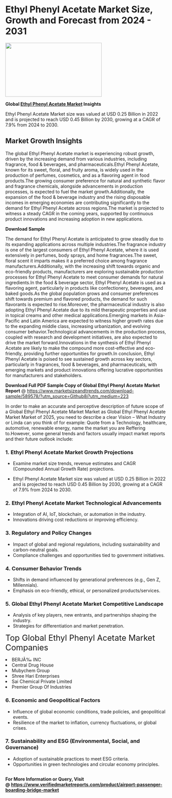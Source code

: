 <H1>Ethyl Phenyl Acetate Market Size, Growth and Forecast from 2024 - 2031</H1><img class="aligncenter size-medium wp-image-584254" src="https://thirdeyenews.in/wp-content/uploads/2024/09/Global-Market-Research-300x168.jpeg" alt="" width="300" height="168" /><p><strong>Global&nbsp;<a href="https://www.marketsizeandtrends.com/download-sample/589578/?utm_source=Github8j?utm_medium=223">Ethyl Phenyl Acetate Market</a> Insights</strong></p><p>Ethyl Phenyl Acetate Market size was valued at USD 0.25 Billion in 2022 and is projected to reach USD 0.45 Billion by 2030, growing at a CAGR of 7.9% from 2024 to 2030.</p><p><h2>Market Growth Insights</h2> <p>The global Ethyl Phenyl Acetate market is experiencing robust growth, driven by the increasing demand from various industries, including fragrance, food & beverages, and pharmaceuticals.Ethyl Phenyl Acetate, known for its sweet, floral, and fruity aroma, is widely used in the production of perfumes, cosmetics, and as a flavoring agent in food products.The growing consumer preference for natural and synthetic flavor and fragrance chemicals, alongside advancements in production processes, is expected to fuel the market growth.Additionally, the expansion of the food & beverage industry and the rising disposable incomes in emerging economies are contributing significantly to the demand for Ethyl Phenyl Acetate across regions.The market is projected to witness a steady CAGR in the coming years, supported by continuous product innovations and increasing adoption in new applications.</p> <p><strong>Download Sample</strong></p> <p>The demand for Ethyl Phenyl Acetate is anticipated to grow steadily due to its expanding applications across multiple industries.The fragrance industry is one of the largest consumers of Ethyl Phenyl Acetate, where it is used extensively in perfumes, body sprays, and home fragrances.The sweet, floral scent it imparts makes it a preferred choice among fragrance manufacturers.Additionally, with the increasing shift towards organic and eco-friendly products, manufacturers are exploring sustainable production processes for Ethyl Phenyl Acetate to meet consumer demands for natural ingredients.In the food & beverage sector, Ethyl Phenyl Acetate is used as a flavoring agent, particularly in products like confectionery, beverages, and baked goods.As the global population grows and consumer preferences shift towards premium and flavored products, the demand for such flavorants is expected to rise.Moreover, the pharmaceutical industry is also adopting Ethyl Phenyl Acetate due to its mild therapeutic properties and use in topical creams and other medical applications.Emerging markets in Asia-Pacific and Latin America are expected to witness higher growth rates due to the expanding middle class, increasing urbanization, and evolving consumer behavior.Technological advancements in the production process, coupled with research and development initiatives, are also expected to drive the market forward.Innovations in the synthesis of Ethyl Phenyl Acetate are likely to make the compound more cost-effective and eco-friendly, providing further opportunities for growth.In conclusion, Ethyl Phenyl Acetate is poised to see sustained growth across key sectors, particularly in fragrances, food & beverages, and pharmaceuticals, with emerging markets and product innovations offering lucrative opportunities for manufacturers and stakeholders.<p><span class=""><strong>Download Full PDF Sample Copy of Global Ethyl Phenyl Acetate Market Report</strong> @ <a href="https://www.marketsizeandtrends.com/download-sample/589578/?utm_source=Github8j?utm_medium=223" target="_blank">https://www.marketsizeandtrends.com/download-sample/589578/?utm_source=Github8j?utm_medium=223</a></span></p><p>In order to make an accurate and perceptive description of future scope of a Global&nbsp;Ethyl Phenyl Acetate Market Market as Global&nbsp;Ethyl Phenyl Acetate Market Market of 2025, you need to describe a clear Vision &ndash; What Industry or Linda can you think of for example: Quote from a Technology, healthcare, automotive, renewable energy, name the market you are Reffering to.However, some general trends and factors usually impact market reports and their future outlook include:</p><h3>1.&nbsp;<strong>Ethyl Phenyl Acetate Market Growth Projections</strong></h3><ul><li>Examine market size trends, revenue estimates and CAGR (Compounded Annual Growth Rate) projections.</li><li><p>Ethyl Phenyl Acetate Market size was valued at USD 0.25 Billion in 2022 and is projected to reach USD 0.45 Billion by 2030, growing at a CAGR of 7.9% from 2024 to 2030.</p></li></ul><h3>2.&nbsp;<strong>Ethyl Phenyl Acetate Market Technological Advancements</strong></h3><ul><li>Integration of AI, IoT, blockchain, or automation in the industry.</li><li>Innovations driving cost reductions or improving efficiency.</li></ul><h3>3.&nbsp;<strong>Regulatory and Policy Changes</strong></h3><ul><li>Impact of global and regional regulations, including sustainability and carbon-neutral goals.</li><li>Compliance challenges and opportunities tied to government initiatives.</li></ul><h3>4.&nbsp;<strong>Consumer Behavior Trends</strong></h3><ul><li>Shifts in demand influenced by generational preferences (e.g., Gen Z, Millennials).</li><li>Emphasis on eco-friendly, ethical, or personalized products/services.</li></ul><h3>5.&nbsp;<strong>Global Ethyl Phenyl Acetate Market Competitive Landscape</strong></h3><ul><li>Analysis of key players, new entrants, and partnerships shaping the industry.</li><li>Strategies for differentiation and market penetration.</li></ul><p data-pm-slice="1 1 []"><span style="color: inherit; font-family: inherit; font-size: 25px;">Top Global Ethyl Phenyl Acetate Market Companies</span></p><div class="" data-test-id=""><p><li>BERJÃ‰ INC</li><li> Central Drug House</li><li> Mubychem Group</li><li> Shree Hari Enterprises</li><li> Sai Chemical Private Limited</li><li> Premier Group Of Industries</li></p></div><h3>6.&nbsp;<strong>Economic and Geopolitical Factors</strong></h3><ul><li>Influence of global economic conditions, trade policies, and geopolitical events.</li><li>Resilience of the market to inflation, currency fluctuations, or global crises.</li></ul><h3>7.&nbsp;<strong>Sustainability and ESG (Environmental, Social, and Governance)</strong></h3><ul><li>Adoption of sustainable practices to meet ESG criteria.</li><li>Opportunities in green technologies and circular economy principles.</li></ul><h2><strong style="font-size: 14px;">For More Information or Query, Visit @&nbsp;</strong><a style="background-color: #ffffff; font-size: 14px;" href="https://www.marketsizeandtrends.com/report/ethyl-phenyl-acetate-market/" target="_blank">https://www.verifiedmarketreports.com/product/airport-passenger-boarding-bridge-market</a></h2>